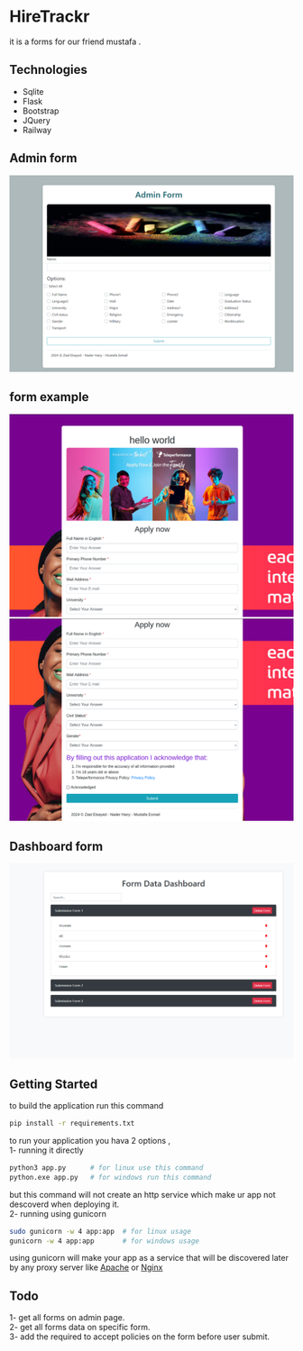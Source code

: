 # HireTrackr

it is a forms for our friend mustafa .

## Technologies

<ul>
<li>Sqlite</li>
<li>Flask</li>
<li>Bootstrap</li>
<li>JQuery</li>
<li>Railway</li>

</ul>

## Admin form

<img src="admin.png">

## form example

<img src="img2.png">
<img src="img3.png">

## Dashboard form

<img src="dashboard.png">

## Getting Started

to build the application run this command

```bash
pip install -r requirements.txt
```

to run your application you hava 2 options ,
<br>
1- running it directly

```bash
python3 app.py      # for linux use this command
python.exe app.py   # for windows run this command
```

but this command will not create an http service which make ur app not descoverd when deploying it.
<br>
2- running using gunicorn

```bash
sudo gunicorn -w 4 app:app  # for linux usage
gunicorn -w 4 app:app       # for windows usage
```

using gunicorn will make your app as a service that will be discovered later by any proxy server like <a href="https://httpd.apache.org/">Apache</a> or <a href="https://nginx.org/en/">Nginx</a>

## Todo

1- get all forms on admin page.<br>
2- get all forms data on specific form.<br>
3- add the required to accept policies on the form before user submit.<br>
